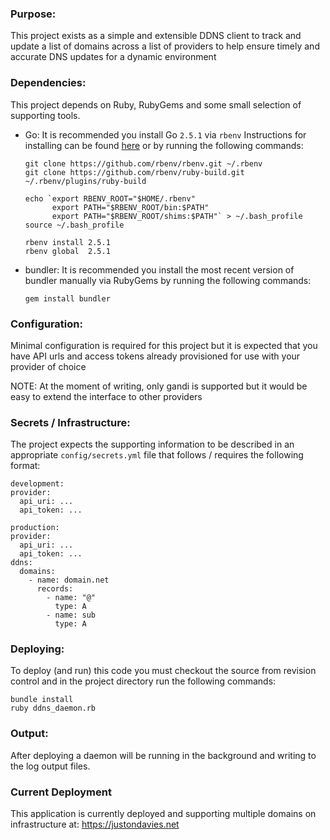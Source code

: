 ### Purpose: 
  This project exists as a simple and extensible DDNS client to track and update a list of domains across a list of providers to help ensure timely and accurate DNS updates for a dynamic environment

### Dependencies:
  This project depends on Ruby, RubyGems and some small selection of supporting tools.

  - Go: It is recommended you install Go `2.5.1` via `rbenv` Instructions for installing can be found [here](https://github.com/rbenv/rbenv) or by running the following commands:
    ```
    git clone https://github.com/rbenv/rbenv.git ~/.rbenv
    git clone https://github.com/rbenv/ruby-build.git ~/.rbenv/plugins/ruby-build

    echo `export RBENV_ROOT="$HOME/.rbenv"
          export PATH="$RBENV_ROOT/bin:$PATH"
          export PATH="$RBENV_ROOT/shims:$PATH"` > ~/.bash_profile
    source ~/.bash_profile

    rbenv install 2.5.1
    rbenv global  2.5.1
    ```

  - bundler: It is recommended you install the most recent version of bundler manually via RubyGems by running the following commands:
    ```
    gem install bundler
    ```

### Configuration:
  Minimal configuration is required for this project but it is expected that you have API urls and access tokens already provisioned for use with your provider of choice

  NOTE: At the moment of writing, only gandi is supported but it would be easy to extend the interface to other providers

### Secrets / Infrastructure:
  The project expects the supporting information to be described in an appropriate `config/secrets.yml` file that follows / requires the following format:

  ```
development:
  provider:
    api_uri: ...
    api_token: ...

production:
  provider:
    api_uri: ...
    api_token: ...
  ddns:
    domains:
      - name: domain.net
        records:
          - name: "@"
            type: A
          - name: sub
            type: A
  ```

### Deploying:
  To deploy (and run) this code you must checkout the source from revision control and in the project directory run the following commands:

  ```
  bundle install
  ruby ddns_daemon.rb
  ```

### Output:
  After deploying a daemon will be running in the background and writing to the log output files.

### Current Deployment
This application is currently deployed and supporting multiple domains on infrastructure at: https://justondavies.net
